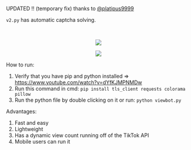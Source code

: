 UPDATED !! (temporary fix) thanks to [@platipus9999](https://github.com/platipus9999)

`v2.py` has automatic captcha solving.


&emsp;

<p align="center"> 
<img src="https://user-images.githubusercontent.com/98614666/218313368-e8b3613c-6639-4922-95ac-c23bbcdffdf1.png"></img>
</p>
<p align="center"> 
<img src="https://user-images.githubusercontent.com/98614666/218313369-31f5049c-0dd4-4eca-b323-cccc3436a418.png"></img>
</p>


How to run:

  1. Verify that you have pip and python installed => https://www.youtube.com/watch?v=dYfKJMPNMDw
  2. Run this command in cmd: `pip install tls_client requests colorama pillow`
  3. Run the python file by double clicking on it or run: `python viewbot.py`


Advantages:

  1.  Fast and easy
  2.  Lightweight
  3.  Has a dynamic view count running off of the TikTok API
  4.  Mobile users can run it

